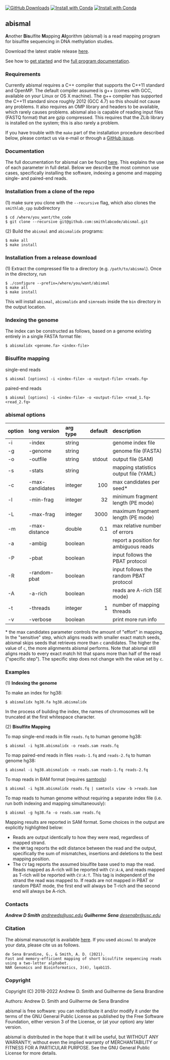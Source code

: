 
[![GitHub Downloads](https://img.shields.io/github/downloads/smithlabcode/abismal/v3.0.0/total?style=social)](https://github.com/smithlabcode/abismal/releases/v3.0.0)
[![Install with Conda](https://anaconda.org/bioconda/abismal/badges/platforms.svg)](https://anaconda.org/bioconda/abismal)
[![Install with Conda](https://img.shields.io/conda/dn/bioconda/abismal?color=red&label=conda%20downloads&style=flat-square)](https://anaconda.org/bioconda/abismal)

## abismal ##

**A**nother **Bis**ulfite **M**apping **Al**gorithm (abismal) is
a read mapping program for bisulfite sequencing in DNA methylation
studies.

Download the latest stable release
[here](https://github.com/smithlabcode/abismal/releases).

See how to [get started](https://github.com/smithlabcode/abismal/blob/master/docs/MANUAL.md#quick-installation) and the
[full program documentation](https://github.com/smithlabcode/abismal/blob/master/docs/MANUAL.md).

### Requirements ###

Currently abismal requires a C++ compiler that supports the C++11
standard and OpenMP. The default compiler assumed is g++ (comes with
GCC, available on your Linux or OS X machine). The g++ compiler has
supported the C++11 standard since roughly 2012 (GCC 4.7) so this
should not cause any problems. It also requires an OMP library and
headers to be available, which rarely causes problems. abismal also is
capable of reading input files (FASTQ format) that are gzip
compressed.  This requires that the ZLib library is installed on the
system; this is also rarely a problem.

If you have trouble with the `make` part of the installation procedure
described below, please contact us via e-mail or through a [GitHub
issue](https://github.com/smithlabcode/abismal/issues).

### Documentation ###

The full documentation for abismal can be found
[here](https://github.com/smithlabcode/abismal/blob/master/docs/MANUAL.md). This explains
the use of each parameter in full detail. Below we describe the most common use cases,
specifically installing the software, indexing a genome and mapping single- and paired-end
reads.

### Installation from a clone of the repo ###

(1) make sure you clone with the ``--recursive`` flag, which also
clones the `smithlab_cpp` subdirectory

```
$ cd /where/you_want/the_code
$ git clone --recursive git@github.com:smithlabcode/abismal.git
```

(2) Build the `abismal` and `abismalidx` programs:
```
$ make all
$ make install
```

### Installation from a release download

(1) Extract the compressed file to a directory (e.g.
`/path/to/abismal`). Once in the directory, run

```
$ ./configure --prefix=/where/you/want/abismal
$ make all
$ make install
```

This will install `abismal`, `abismalidx` and `simreads`
inside the `bin` directory in the output location.

### Indexing the genome ###

The index can be constructed as follows, based on a genome existing
entirely in a single FASTA format file:
```
$ abismalidx <genome.fa> <index-file>
```

### Bisulfite mapping ###

single-end reads
```
$ abismal [options] -i <index-file> -o <output-file> <reads.fq>
```
paired-end reads
```
$ abismal [options] -i <index-file> -o <output-file> <read_1.fq> <read_2.fq>
```

### abismal options ###

|option|long version     |arg type |default            | description                           |
|:-----|:----------------|:--------|------------------:|:--------------------------------------|
| -i   | -index          | string  |                   | genome index file                     |
| -g   | -genome         | string  |                   | genome file (FASTA)                   |
| -o   | -outfile        | string  | stdout            | output file (SAM)                     |
| -s   | -stats          | string  |                   | mapping statistics output file (YAML) |
| -c   | -max-candidates | integer | 100               | max candidates per seed*              |
| -l   | -min-frag       | integer | 32                | minimum fragment length (PE mode)     |
| -L   | -max-frag       | integer | 3000              | maximum fragment length (PE mode)     |
| -m   | -max-distance   | double  | 0.1               | max relative number of errors         |
| -a   | -ambig          | boolean |                   | report a position for ambiguous reads |
| -P   | -pbat           | boolean |                   | input follows the PBAT protocol       |
| -R   | -random-pbat    | boolean |                   | input follows the random PBAT protocol|
| -A   | -a-rich         | boolean |                   | reads are A-rich (SE mode)            |
| -t   | -threads        | integer | 1                 | number of mapping threads             |
| -v   | -verbose        | boolean |                   | print more run info                   |

\* the max candidates parameter controls the amount of "effort" in mapping. In the "sensitive" step,
which aligns reads with smaller exact match seeds, abismal skips seeds that
retrieves more than `c` candidates. The higher the value of `c`, the more alignments abismal
performs. Note that abismal still aligns reads to every exact match hit that spans more than
half of the read ("specific step"). The specific step does not change with the value set by `c`.

### Examples ###
(1) **Indexing the genome**

To make an index for hg38:
```
$ abismalidx hg38.fa hg38.abismalidx
```
In the process of building the index, the names of chromosomes will be
truncated at the first whitespace character.

(2) **Bisulfite Mapping**

To map single-end reads in file `reads.fq` to human genome hg38:
```
$ abismal -i hg38.abismalidx -o reads.sam reads.fq
```

To map paired-end reads in files `reads-1.fq` and `reads-2.fq` to human genome hg38:
```
$ abismal -i hg38.abismalidx -o reads.sam reads-1.fq reads-2.fq
```

To map reads in BAM format (requires [samtools](https://www.htslib.org))
```
$ abismal -i hg38.abismalidx reads.fq | samtools view -b >reads.bam
```

To map reads to human genome without requiring a separate index file
(i.e. run both indexing and mapping simultaneously):
```
$ abismal -g hg38.fa -o reads.sam reads.fq
```

Mapping results are reported in SAM format. Some choices in the output
are explicitly highlighted below:
 * Reads are output identically to how they were read, regardless of
   mapped strand.
 * the `NM` tag reports the edit distance between the read and the
   output, specifically the sum of mismatches, insertions and
   deletions to the best mapping position.
 * The `CV` tag reports the assumed bisulfite base used to map the
   read. Reads mapped as A-rich will be reported with `CV:A:A`, and
   reads mapped as T-rich will be reported with `CV:A:T`. This tag is
   independent of the strand the read was mapped to. If reads are not
   mapped in PBAT or random PBAT mode, the first end will always be
   T-rich and the second end will always be A-rich.

### Contacts ###

***Andrew D Smith*** *andrewds@usc.edu*
***Guilherme Sena*** *desenabr@usc.edu*

### Citation ###
The abismal manuscript is available
[here](https://doi.org/10.1093/nargab/lqab115).
If you used `abismal` to analyze your data, please cite us as follows.
```
de Sena Brandine, G., & Smith, A. D. (2021).
Fast and memory-efficient mapping of short bisulfite sequencing reads using a two-letter alphabet.
NAR Genomics and Bioinformatics, 3(4), lqab115.
```

### Copyright ###

Copyright (C) 2018-2022 Andrew D. Smith and Guilherme de Sena Brandine

Authors: Andrew D. Smith and Guilherme de Sena Brandine

abismal is free software: you can redistribute it and/or modify it under
the terms of the GNU General Public License as published by the Free
Software Foundation, either version 3 of the License, or (at your
option) any later version.

abismal is distributed in the hope that it will be useful, but WITHOUT
ANY WARRANTY; without even the implied warranty of MERCHANTABILITY or
FITNESS FOR A PARTICULAR PURPOSE.  See the GNU General Public License
for more details.

